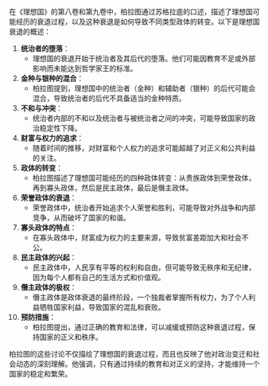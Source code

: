 在《理想国》的第八卷和第九卷中，柏拉图通过苏格拉底的口述，描述了理想国可能经历的衰退过程，以及这种衰退是如何导致不同类型政体的转变。以下是理想国衰退的概述：

1. **统治者的堕落**：
   - 理想国的衰退开始于统治者及其后代的堕落。他们可能因教育不足或外部影响而未能达到哲学家王的标准。
2. **金种与银种的混合**：
   - 柏拉图提到，理想国中的统治者（金种）和辅助者（银种）的后代可能会混合，导致统治者的后代不具备适当的金种特质。
3. **不和与冲突**：
   - 统治者内部的不和以及统治者与被统治者之间的冲突，可能导致国家的政治稳定性下降。
4. **财富与权力的追求**：
   - 随着时间的推移，对财富和个人权力的追求可能超越了对正义和公共利益的关注。
5. **政体的转变**：
   - 柏拉图描述了理想国可能经历的四种政体转变：从贵族政体到荣誉政体，再到寡头政体，然后是民主政体，最后是僭主政体。
6. **荣誉政体的衰退**：
   - 荣誉政体中，统治者开始追求个人荣誉和胜利，可能导致对外战争和内部竞争，从而破坏了国家的和谐。
7. **寡头政体的特点**：
   - 在寡头政体中，财富成为权力的主要来源，导致贫富差距加大和社会不公。
8. **民主政体的兴起**：
   - 民主政体中，人民享有平等的权利和自由，但可能导致无秩序和无纪律，因为每个人都有自己的生活方式和价值观。
9. **僭主政体的极权**：
   - 僭主政体是政体衰退的最终阶段，一个独裁者掌握所有权力，为了个人利益牺牲国家利益，导致国家的混乱和衰败。
10. **预防措施**：
    - 柏拉图提出，通过正确的教育和法律，可以减缓或预防这种衰退过程，保持国家的正义和秩序。

柏拉图的这些讨论不仅描绘了理想国的衰退过程，而且也反映了他对政治变迁和社会动态的深刻理解。他强调，只有通过持续的教育和对正义的坚持，才能维持一个国家的稳定和繁荣。